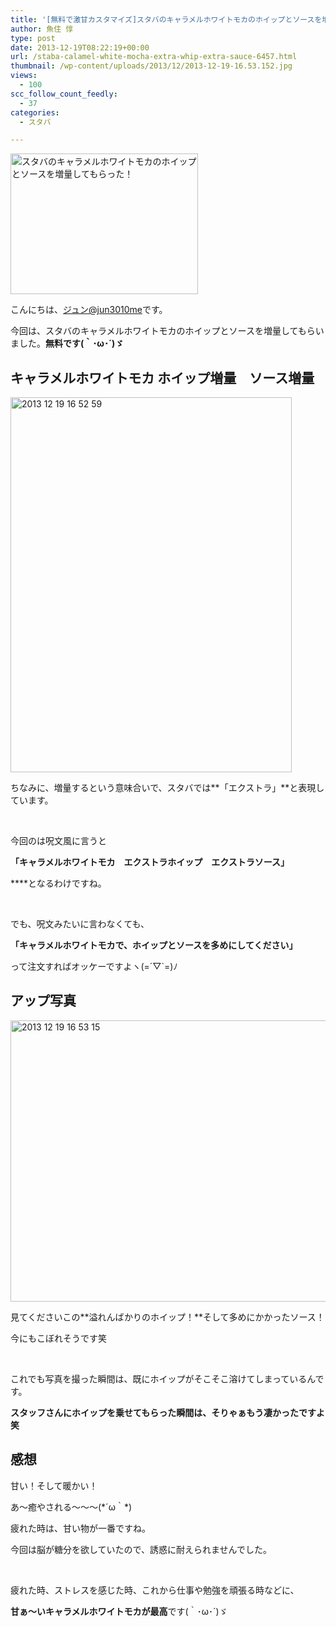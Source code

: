```yaml
---
title: '[無料で激甘カスタマイズ]スタバのキャラメルホワイトモカのホイップとソースを増量してもらった！'
author: 魚住 惇
type: post
date: 2013-12-19T08:22:19+00:00
url: /staba-calamel-white-mocha-extra-whip-extra-sauce-6457.html
thumbnail: /wp-content/uploads/2013/12/2013-12-19-16.53.152.jpg
views:
  - 100
scc_follow_count_feedly:
  - 37
categories:
  - スタバ

---
```

<img decoding="async" loading="lazy" title="2013-12-19 16.53.15.jpg" src="/wp-content/uploads/2013/12/2013-12-19-16.53.15.jpg" alt="スタバのキャラメルホワイトモカのホイップとソースを増量してもらった！" width="300" height="225" border="0" />

<!--more-->

こんにちは、[ジュン@jun3010me][1]です。

今回は、スタバのキャラメルホワイトモカのホイップとソースを増量してもらいました。**無料です(｀･ω･´)ゞ**

## キャラメルホワイトモカ ホイップ増量　ソース増量

<img decoding="async" loading="lazy" title="2013-12-19 16.52.59.jpg" src="/wp-content/uploads/2013/12/2013-12-19-16.52.59.jpg" alt="2013 12 19 16 52 59" width="450" height="600" border="0" /> 

ちなみに、増量するという意味合いで、スタバでは**「エクストラ」**と表現しています。

 

今回のは呪文風に言うと

**「キャラメルホワイトモカ　エクストラホイップ　エクストラソース」**

****となるわけですね。

 

でも、呪文みたいに言わなくても、

**「キャラメルホワイトモカで、ホイップとソースを多めにしてください」**

って注文すればオッケーですよヽ(=´▽\`=)ﾉ

## アップ写真

<img decoding="async" loading="lazy" title="2013-12-19 16.53.15.jpg" src="/wp-content/uploads/2013/12/2013-12-19-16.53.151.jpg" alt="2013 12 19 16 53 15" width="600" height="450" border="0" /> 

見てくださいこの**溢れんばかりのホイップ！**そして多めにかかったソース！

今にもこぼれそうです笑

 

これでも写真を撮った瞬間は、既にホイップがそこそこ溶けてしまっているんです。

 **スタッフさんにホイップを乗せてもらった瞬間は、そりゃぁもう凄かったですよ笑**

## 感想

甘い！そして暖かい！

あ〜癒やされる〜〜〜(\*´ω｀\*)

疲れた時は、甘い物が一番ですね。

今回は脳が糖分を欲していたので、誘惑に耐えられませんでした。

 

疲れた時、ストレスを感じた時、これから仕事や勉強を頑張る時などに、

**甘ぁ〜いキャラメルホワイトモカが最高**です(｀･ω･´)ゞ

 [1]: https://twitter.com/jun3010me
